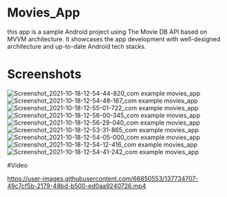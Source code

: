 # Movies_App
 this app is a sample Android project using The Movie DB API based on MVVM architecture. It showcases the app development with well-designed architecture and up-to-date Android tech stacks.

# Screenshots
![Screenshot_2021-10-18-12-54-44-820_com example movies_app](https://user-images.githubusercontent.com/66850553/137733888-d6a97562-9f15-4db0-aa74-ad8f7219bf72.jpg)
![Screenshot_2021-10-18-12-54-48-167_com example movies_app](https://user-images.githubusercontent.com/66850553/137733905-f60944a7-d4b5-47b6-8156-10b5da28f37e.jpg)
![Screenshot_2021-10-18-12-55-01-722_com example movies_app](https://user-images.githubusercontent.com/66850553/137733923-3021c039-33e6-4c36-83b7-0f7ec591e466.png)
![Screenshot_2021-10-18-12-56-00-345_com example movies_app](https://user-images.githubusercontent.com/66850553/137733935-373bbcb4-b325-41da-a6ad-7e2b4f77f4d9.jpg)
![Screenshot_2021-10-18-12-56-29-040_com example movies_app](https://user-images.githubusercontent.com/66850553/137733942-3ccd393d-a27d-4e08-8545-0fb65cc9c2da.jpg)
![Screenshot_2021-10-18-12-53-31-865_com example movies_app](https://user-images.githubusercontent.com/66850553/137733959-b67d1e7b-57bb-414e-92ac-501389d1cf36.jpg)
![Screenshot_2021-10-18-12-54-05-000_com example movies_app](https://user-images.githubusercontent.com/66850553/137733979-afc9eefb-5929-4c03-9aee-db10a5fb135d.jpg)
![Screenshot_2021-10-18-12-54-12-416_com example movies_app](https://user-images.githubusercontent.com/66850553/137734002-9eeb0401-fbfd-4ddb-9e83-07cf92e82845.png)
![Screenshot_2021-10-18-12-54-41-242_com example movies_app](https://user-images.githubusercontent.com/66850553/137734049-ee220cd2-7ca8-48e3-a654-a407f733d31a.jpg)

#Video

https://user-images.githubusercontent.com/66850553/137734707-49c7cf5b-2179-48bd-b500-ed0aa9240726.mp4

